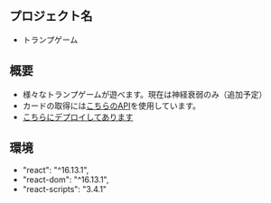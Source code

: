 ## プロジェクト名
- トランプゲーム

## 概要
- 様々なトランプゲームが遊べます。現在は神経衰弱のみ（追加予定）
- カードの取得には[こちらのAPI](https://deckofcardsapi.com/)を使用しています。
- [こちらにデプロイしてあります](https://trump-game.netlify.app/)

## 環境
* "react": "^16.13.1",
* "react-dom": "^16.13.1",
* "react-scripts": "3.4.1"
